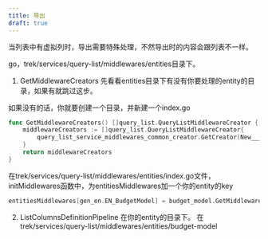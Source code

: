 ```yaml
---
title: 导出
draft: true
---
```

当列表中有虚拟列时，导出需要特殊处理，不然导出时的内容会跟列表不一样。

go，trek/services/query-list/middlewares/entities目录下。

1. GetMiddlewareCreators
先看看entities目录下有没有你要处理的entity的目录，如果有就跳过这步。

如果没有的话，你就要创建一个目录，并新建一个index.go
```go
func GetMiddlewareCreators() []query_list.QueryListMiddlewareCreator {
	middlewareCreators := []query_list.QueryListMiddlewareCreator{
		query_list_service_middlewares_common_creator.GetCreator(New___Middleware),
	}
	return middlewareCreators
}
```


在trek/services/query-list/middlewares/entities/index.go文件，initMiddlewares函数中，为entitiesMiddlewares加一个你的entity的key
```go
entitiesMiddlewares[gen_en.EN_BudgetModel] = budget_model.GetMiddlewareCreators()
```
2. ListColumnsDefinitionPipeline
在你的entity的目录下。
在trek/services/query-list/middlewares/entities/budget-model
